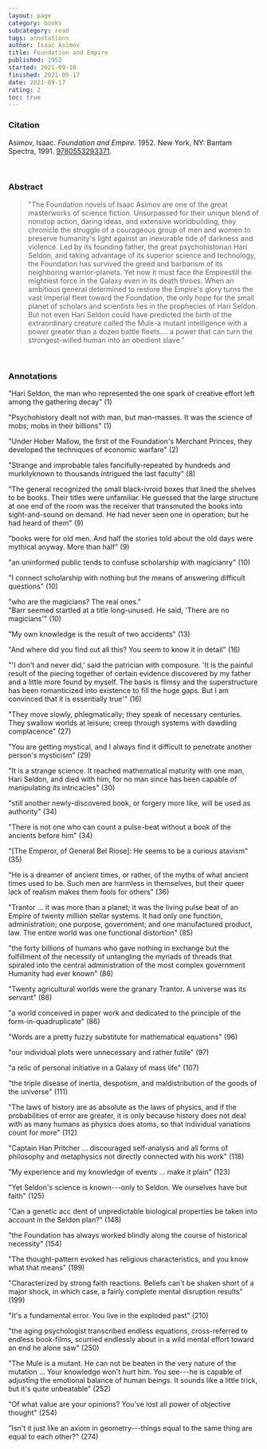 ```yaml
---
layout: page
category: books
subcategory: read
tags: annotations
author: Isaac Asimov
title: Foundation and Empire
published: 1952
started: 2021-09-10
finished: 2021-09-17
date: 2021-09-17
rating: 2
toc: true
---
```


### Citation

Asimov, Isaac. *Foundation and Empire.* 1952. New York, NY: Bantam Spectra, 1991. [9780553293371](https://en.wikipedia.org/wiki/Foundation_and_Empire).

<br>

### Abstract

> "The Foundation novels of Isaac Asimov are one of the great masterworks of science fiction. Unsurpassed for their unique blend of nonstop action, daring ideas, and extensive worldbuilding, they chronicle the struggle of a courageous group of men and women to preserve humanity's light against an inexorable tide of darkness and violence. Led by its founding father, the great psychohistorian Hari Seldon, and taking advantage of its superior science and technology, the Foundation has survived the greed and barbarism of its neighboring warrior-planets. Yet now it must face the Empirestill the mightiest force in the Galaxy even in its death throes. When an ambitious general determined to restore the Empire's glory turns the vast Imperial fleet toward the Foundation, the only hope for the small planet of scholars and scientists lies in the prophecies of Hari Seldon. But not even Hari Seldon could have predicted the birth of the extraordinary creature called the Mule-a mutant intelligence with a power greater than a dozen battle fleets.... a power that can turn the strongest-willed human into an obedient slave."

<br>

### Annotations

"Hari Seldon, the man who represented the one spark of creative effort left among the gathering decay" (1)

"Psychohistory dealt not with man, but man-masses. It was the science of mobs; mobs in their billions" (1)

"Under Hober Mallow, the first of the Foundation's Merchant Princes, they developed the techniques of economic warfare" (2)

"Strange and improbable tales fancifully-repeated by hundreds and murkilyknown to thousands intrigued the last faculty" (8)

"The general recognized the small black-ivroid boxes that lined the shelves to be books. Their titles were unfamiliar. He guessed that the large structure at one end of the room was the receiver that transmuted the books into sight-and-sound on demand. He had never seen one in operation; but he had heard of them" (9)

"books were for old men. And half the stories told about the old days were mythical anyway. More than half" (9)

"an uninformed public tends to confuse scholarship with magicianry" (10)

"I connect scholarship with nothing but the means of answering difficult questions" (10)

"who are the magicians? The real ones."
<br>"Barr seemed startled at a title long-unused. He said, 'There are no magicians'" (10)

"My own knowledge is the result of two accidents" (13)

"And where did you find out all this? You seem to know it in detail" (16)

"'I don't and never did,' said the patrician with composure. 'It is the painful result of the piecing together of certain evidence discovered by my father and a little more found by myself. The basis is flimsy and the superstructure has been romanticized into existence to fill the huge gaps. But I am convinced that it is essentially true'" (16)

"They move slowly, phlegmatically; they speak of necessary centuries. They swallow worlds at leisure; creep through systems with dawdling complacence" (27)

"You are getting mystical, and I always find it difficult to penetrate another person's mysticism" (29)

"It is a strange science. It reached mathematical maturity with one man, Hari Seldon, and died with him, for no man since has been capable of manipulating its intricacies" (30)

"still another newly-discovered book, or forgery more like, will be used as authority" (34)

"There is not one who can count a pulse-beat without a book of the ancients before him" (34)

"[The Emperor, of General Bel Riose]: He seems to be a curious atavism" (35)

"He is a dreamer of ancient times, or rather, of the myths of what ancient times used to be. Such men are harmless in themselves, but their queer lack of realism makes them fools for others" (36)

"Trantor ... it was more than a planet; it was the living pulse beat of an Empire of twenty million stellar systems. It had only one function, administration; one purpose, government; and one manufactured product, law. The entire world was one functional distortion" (85)

"the forty billions of humans who gave nothing in exchange but the fulfillment of the necessity of untangling the myriads of threads that spiraled into the central administration of the most complex government Humanity had ever known" (86)

"Twenty agricultural worlds were the granary Trantor. A universe was its servant" (86)

"a world conceived in paper work and dedicated to the principle of the form-in-quadruplicate" (86)

"Words are a pretty fuzzy substitute for mathematical equations" (96)

"our individual plots were unnecessary and rather futile" (97)

"a relic of personal initiative in a Galaxy of mass life" (107)

"the triple disease of inertia, despotism, and maldistribution of the goods of the universe" (111)

"The laws of history are as absolute as the laws of physics, and if the probabilities of error are greater, it is only because history does not deal with as many humans as physics does atoms, so that individual variations count for more" (112)

"Captain Han Pritcher ... discouraged self-analysis and all forms of philosophy and metaphysics not directly connected with his work" (118)

"My experience and my knowledge of events ... make it plain" (123)

"Yet Seldon's science is known---only to Seldon. We ourselves have but faith" (125)

"Can a genetic acc dent of unpredictable biological properties be taken into account in the Seldon plan?" (148)

"the Foundation has always worked blindly along the course of historical necessity" (154)

"The thought-pattern evoked has religious characteristics, and you know what that means" (199)

"Characterized by strong faith reactions. Beliefs can't be shaken short of a major shock, in which case, a fairly complete mental disruption results" (199)

"It's a fundamental error. You live in the exploded past" (210)

"the aging psychologist transcribed endless equations, cross-referred to endless book-films, scurried endlessly about in a wild mental effort toward an end he alone saw" (250)

"The Mule is a mutant. He can not be beaten in the very nature of the mutation ... Your knowledge won't hurt him. You see---he is capable of adjusting the emotional balance of human beings. It sounds like a little trick, but it's quite unbeatable" (252)

"Of what value are your opinions? You've lost all power of objective thought" (254)

"Isn't it just like an axiom in geometry---things equal to the same thing are equal to each other?" (274)
